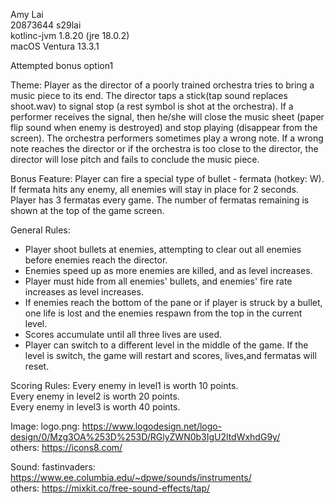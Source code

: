 Amy Lai\
20873644 s29lai\
kotlinc-jvm 1.8.20 (jre 18.0.2)\
macOS Ventura 13.3.1

Attempted bonus option1

Theme: Player as the director of a poorly trained orchestra tries to bring a music piece to its end. 
The director taps a stick(tap sound replaces shoot.wav) to signal stop (a rest symbol is shot at the orchestra). If 
a performer receives the signal, then he/she will close the music sheet (paper flip sound when enemy is destroyed) 
and stop playing (disappear from the screen). The orchestra performers sometimes play a wrong note. If a wrong note 
reaches the director or if the orchestra is too close to the director, the director will lose pitch and fails to 
conclude the music piece.

Bonus Feature: Player can fire a special type of bullet - fermata (hotkey: W). If fermata hits any enemy, all enemies
will stay in place for 2 seconds. 
Player has 3 fermatas every game. The number of fermatas remaining is shown at the top of the game screen.

General Rules: 
- Player shoot bullets at enemies, attempting to clear out all enemies before enemies reach the director. 
- Enemies speed up as more enemies are killed, and as level increases. 
- Player must hide from all enemies' bullets, and enemies' fire rate increases as level increases.
- If enemies reach the bottom of the pane or if player is struck by a bullet, one life is lost and the enemies respawn from the top in the current level.
- Scores accumulate until all three lives are used.
- Player can switch to a different level in the middle of the game. If the level is switch, the game will restart and scores, lives,and fermatas will reset.

Scoring Rules: 
Every enemy in level1 is worth 10 points.\
Every enemy in level2 is worth 20 points.\
Every enemy in level3 is worth 40 points.

Image:
logo.png: https://www.logodesign.net/logo-design/0/Mzg3OA%253D%253D/RGlyZWN0b3IgU2ltdWxhdG9y/ \
others: https://icons8.com/ 

Sound:
fastinvaders: https://www.ee.columbia.edu/~dpwe/sounds/instruments/ \
others: https://mixkit.co/free-sound-effects/tap/ 